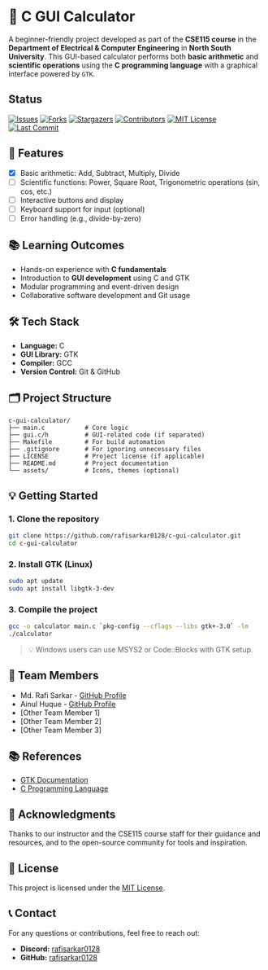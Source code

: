 # 🧮 C GUI Calculator

A beginner-friendly project developed as part of the **CSE115 course** in the **Department of Electrical & Computer Engineering** in **North South University**. This GUI-based calculator performs both **basic arithmetic** and **scientific operations** using the **C programming language** with a graphical interface powered by `GTK`.

## Status

[![Issues][issues-shield]][issues-url]
[![Forks][forks-shield]][forks-url]
[![Stargazers][stars-shield]][stars-url]
[![Contributors][contributors-shield]][contributors-url]
[![MIT License][license-shield]][license-url]
[![Last Commit][commit-shield]][commit-url]

## 🚀 Features

- [x] Basic arithmetic: Add, Subtract, Multiply, Divide
- [ ] Scientific functions: Power, Square Root, Trigonometric operations (sin, cos, etc.)
- [ ] Interactive buttons and display
- [ ] Keyboard support for input (optional)
- [ ] Error handling (e.g., divide-by-zero)

## 📚 Learning Outcomes

- Hands-on experience with **C fundamentals**
- Introduction to **GUI development** using C and GTK
- Modular programming and event-driven design
- Collaborative software development and Git usage

## 🛠️ Tech Stack

- **Language:** C
- **GUI Library:** GTK
- **Compiler:** GCC
- **Version Control:** Git & GitHub

## 🗂️ Project Structure

```
c-gui-calculator/
├── main.c           # Core logic
├── gui.c/h          # GUI-related code (if separated)
├── Makefile         # For build automation
├── .gitignore       # For ignoring unnecessary files
├── LICENSE          # Project license (if applicable)
├── README.md        # Project documentation
└── assets/          # Icons, themes (optional)
```

## 💡 Getting Started

### 1. Clone the repository

```bash
git clone https://github.com/rafisarkar0128/c-gui-calculator.git
cd c-gui-calculator
```

### 2. Install GTK (Linux)

```bash
sudo apt update
sudo apt install libgtk-3-dev
```

### 3. Compile the project

```bash
gcc -o calculator main.c `pkg-config --cflags --libs gtk+-3.0` -lm
./calculator
```

> 💡 Windows users can use MSYS2 or Code::Blocks with GTK setup.

## 🤝 Team Members

- Md. Rafi Sarkar - [GitHub Profile](https://github.com/rafisarkar0128)
- Ainul Huque - [GitHub Profile](https://github.com/ainul10222)
- [Other Team Member 1]
- [Other Team Member 2]
- [Other Team Member 3]

## 📚 References

- [GTK Documentation](https://www.gtk.org/docs/)
- [C Programming Language](<https://en.wikipedia.org/wiki/C_(programming_language)/>)

## 🧠 Acknowledgments

Thanks to our instructor and the CSE115 course staff for their guidance and resources, and to the open-source community for tools and inspiration.

## 📄 License

This project is licensed under the [MIT License](https://github.com/rafisarkar0128/c-gui-calculator/blob/master/LICENSE).

## 📞 Contact

For any questions or contributions, feel free to reach out:

- **Discord:** [rafisarkar0128](https://discord.com/users/720186844540567583)
- **GitHub:** [rafisarkar0128](https://github.com/rafisarkar0128)

[issues-shield]: https://img.shields.io/github/issues/rafisarkar0128/c-gui-calculator?style=for-the-badge
[issues-url]: https://github.com/rafisarkar0128/c-gui-calculator/issues
[forks-shield]: https://img.shields.io/github/forks/rafisarkar0128/c-gui-calculator?style=for-the-badge
[forks-url]: https://github.com/rafisarkar0128/c-gui-calculator/network/members
[stars-shield]: https://img.shields.io/github/stars/rafisarkar0128/c-gui-calculator?style=for-the-badge
[stars-url]: https://github.com/rafisarkar0128/c-gui-calculator/stargazers
[contributors-shield]: https://img.shields.io/github/contributors/rafisarkar0128/c-gui-calculator?style=for-the-badge
[contributors-url]: https://github.com/rafisarkar0128/c-gui-calculator/graphs/contributors
[license-shield]: https://img.shields.io/github/license/rafisarkar0128/c-gui-calculator?style=for-the-badge
[license-url]: https://github.com/rafisarkar0128/c-gui-calculator/blob/master/LICENSE
[commit-shield]: https://img.shields.io/github/last-commit/rafisarkar0128/c-gui-calculator?style=for-the-badge
[commit-url]: https://github.com/rafisarkar0128/c-gui-calculator/commits/main
